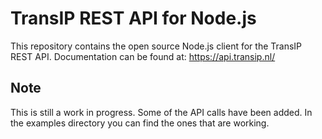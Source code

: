 # TransIP REST API for Node.js
This repository contains the open source Node.js client for the TransIP REST API. Documentation can be found at: https://api.transip.nl/

## Note
This is still a work in progress. Some of the API calls have been added. In the examples directory you can find the ones that are working.
